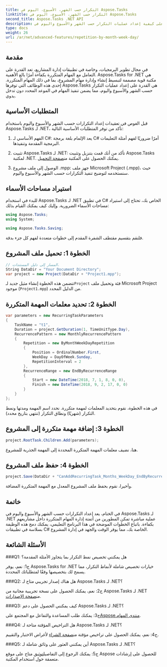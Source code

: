 ```yaml
---
title: التكرار حسب الشهر، الأسبوع، اليوم في Aspose.Tasks
linktitle: التكرار حسب الشهر، الأسبوع، اليوم في Aspose.Tasks
second_title: Aspose.Tasks .NET API
description: تعرف على كيفية إعداد عمليات التكرار حسب الشهر والأسبوع واليوم في Aspose.Tasks لـ .NET لأتمتة المهام المتكررة بكفاءة.
type: docs
weight: 26
url: /ar/net/advanced-features/repetition-by-month-week-day/
---
```

## مقدمة

في مجال تطوير البرمجيات، وخاصة في تطبيقات إدارة المشاريع، تعد القدرة على التعامل مع المهام المتكررة بكفاءة أمرًا بالغ الأهمية. Aspose.Tasks for .NET هي مكتبة قوية مصممة لتبسيط إنشاء وإدارة مهام المشروع، بما في ذلك المهام المتكررة. إحدى هذه الوظائف التي توفرها Aspose.Tasks هي القدرة على إعداد عمليات التكرار حسب الشهر والأسبوع واليوم، مما يضمن تنفيذ المهام في الموعد المحدد دون تدخل يدوي.

## المتطلبات الأساسية

قبل الغوص في تعقيدات إعداد التكرارات حسب الشهر والأسبوع واليوم باستخدام Aspose.Tasks لـ .NET، تأكد من توفر المتطلبات الأساسية التالية:

1. الفهم الأساسي لـ C#: يعد الإلمام بلغة برمجة C# أمرًا ضروريًا لفهم أمثلة التعليمات البرمجية المقدمة وتنفيذها.
   
2.  تثبيت Aspose.Tasks لـ .NET: تأكد من أنك قمت بتنزيل وتثبيت Aspose.Tasks لمكتبة .NET. يمكنك الحصول على المكتبة من[صفحة التحميل](https://releases.aspose.com/tasks/net/).

3. الوصول إلى ملف مشروع ‎.mpp: جهز ملف Microsoft Project (.mpp)، حيث سنستخدمه لتوضيح تنفيذ التكرارات حسب الشهر والأسبوع واليوم.

## استيراد مساحات الأسماء

للبدء في استخدام Aspose.Tasks لـ .NET في تطبيق C# الخاص بك، تحتاج إلى استيراد مساحات الأسماء الضرورية. وإليك كيف يمكنك القيام بذلك:

```csharp
using Aspose.Tasks;
using System;

using Aspose.Tasks.Saving;

```

فلنقم بتقسيم مقتطف الشفرة المقدم إلى خطوات متعددة لفهم كل جزء بدقة.

## الخطوة 1: تحميل ملف المشروع

```csharp
// المسار إلى دليل المستندات.
String DataDir = "Your Document Directory";
var project = new Project(DataDir + "Project1.mpp");
```

 تتضمن هذه الخطوة إنشاء مثيل جديد لـ`Project` فئة وتحميل ملف Microsoft Project موجود (`Project1.mpp`) من الدليل المحدد.

## الخطوة 2: تحديد معلمات المهمة المتكررة

```csharp
var parameters = new RecurringTaskParameters
{
    TaskName = "t1",
    Duration = project.GetDuration(1, TimeUnitType.Day),
    RecurrencePattern = new MonthlyRecurrencePattern
    {
        Repetition = new ByMonthWeekDayRepetition
        {
            Position = OrdinalNumber.First,
            WeekDay = DayOfWeek.Sunday,
            RepetitionInterval = 2
        },
        RecurrenceRange = new EndByRecurrenceRange
        {
            Start = new DateTime(2018, 7, 1, 8, 0, 0),
            Finish = new DateTime(2018, 9, 2, 17, 0, 0)
        }
    }
};
```

في هذه الخطوة، نقوم بتحديد المعلمات لمهمة متكررة. نحدد اسم المهمة ومدتها ونمط التكرار (شهريًا) ونطاق التكرار (تنتهي بتاريخ محدد).

## الخطوة 3: إضافة مهمة متكررة إلى المشروع

```csharp
project.RootTask.Children.Add(parameters);
```

هنا، نضيف معلمات المهمة المتكررة المحددة إلى المهمة الجذرية للمشروع.

## الخطوة 4: حفظ ملف المشروع

```csharp
project.Save(DataDir + "CanAddRecurringTask_Months_WeekDay_EndByRecurrenceRange_Test_out.mpp", SaveFileFormat.Mpp);
```

وأخيرا، نقوم بحفظ ملف المشروع المعدل مع المهمة المتكررة المضافة.

## خاتمة

في الختام، يعد إعداد التكرارات حسب الشهر والأسبوع واليوم في Aspose.Tasks لـ .NET عملية مباشرة تمكن المطورين من أتمتة إدارة المهام المتكررة داخل مشاريعهم بكفاءة. باتباع الخطوات الموضحة في هذا البرنامج التعليمي، يمكنك دمج هذه الوظيفة بسلاسة في تطبيقات C# الخاصة بك، مما يوفر الوقت والجهد في إدارة المشروع.

## الأسئلة الشائعة

###Q1: هل يمكنني تخصيص نمط التكرار بما يتجاوز الأمثلة المقدمة؟

ج1: نعم، يوفر Aspose.Tasks for .NET خيارات تخصيص شاملة لأنماط التكرار، مما يسمح لك بتخصيصها وفقًا لمتطلباتك المحددة.

###Q2: هل هناك إصدار تجريبي متاح لـ Aspose.Tasks لـ .NET؟

 ج2: نعم، يمكنك الحصول على نسخة تجريبية مجانية من Aspose.Tasks لـ .NET من[صفحة الإصدارات](https://releases.aspose.com/).

###Q3: كيف يمكنني الحصول على دعم Aspose.Tasks لـ .NET؟

 ج3: يمكنك طلب المساعدة والتفاعل مع المجتمع على[Aspose.منتدى المهام](https://forum.aspose.com/c/tasks/15).

###Q4: هل التراخيص المؤقتة متاحة لـ Aspose.Tasks لـ .NET؟

 ج4: نعم، يمكنك الحصول على تراخيص مؤقتة من[صفحة الشراء](https://purchase.aspose.com/temporary-license/) لأغراض الاختبار والتقييم.

###Q5: أين يمكنني العثور على وثائق شاملة لـ Aspose.Tasks لـ .NET؟

 ج5: يمكنك الرجوع إلى التفاصيل[توثيق](https://reference.aspose.com/tasks/net/) متاح على موقع Aspose للحصول على إرشادات متعمقة حول استخدام المكتبة.